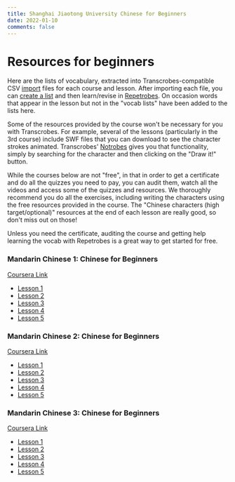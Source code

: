 ```yaml
---
title: Shanghai Jiaotong University Chinese for Beginners
date: 2022-01-10
comments: false
---
```


# Resources for beginners

Here are the lists of vocabulary, extracted into Transcrobes-compatible CSV [import](/page/software/configure/imports) files for each course and lesson. After importing each file, you can [create a list](/page/software/configure/wordlists) and then learn/revise in [Repetrobes](/page/software/learn/repetrobes). On occasion words that appear in the lesson but not in the "vocab lists" have been added to the lists here.

Some of the resources provided by the course won't be necessary for you with Transcrobes. For example, several of the lessons (particularly in the 3rd course) include SWF files that you can download to see the character strokes animated. Transcrobes' [Notrobes](/page/software/learn/notrobes) gives you that functionality, simply by searching for the character and then clicking on the "Draw it!" button.

While the courses below are not "free", in that in order to get a certificate and do all the quizzes you need to pay, you can audit them, watch all the videos and access some of the quizzes and resources. We thoroughly recommend you do all the exercises, including writing the characters using the free resources provided in the course. The "Chinese characters (high target/optional)" resources at the end of each lesson are really good, so don't miss out on those! 

Unless you need the certificate, auditing the course and getting help learning the vocab with Repetrobes is a great way to get started for free.

### Mandarin Chinese 1: Chinese for Beginners
[Coursera Link](https://www.coursera.org/learn/mandarin-chinese-1)

- [Lesson 1](/txt/jiaoda/c1w1.csv)
- [Lesson 2](/txt/jiaoda/c1w2.csv)
- [Lesson 3](/txt/jiaoda/c1w3.csv)
- [Lesson 4](/txt/jiaoda/c1w4.csv)
- [Lesson 5](/txt/jiaoda/c1w5.csv)

### Mandarin Chinese 2: Chinese for Beginners
[Coursera Link](https://www.coursera.org/learn/mandarin-chinese-2)

- [Lesson 1](/txt/jiaoda/c2w1.csv)
- [Lesson 2](/txt/jiaoda/c2w2.csv)
- [Lesson 3](/txt/jiaoda/c2w3.csv)
- [Lesson 4](/txt/jiaoda/c2w4.csv)
- [Lesson 5](/txt/jiaoda/c2w5.csv)

### Mandarin Chinese 3: Chinese for Beginners
[Coursera Link](https://www.coursera.org/learn/mandarin-chinese-3)

- [Lesson 1](/txt/jiaoda/c3w1.csv)
- [Lesson 2](/txt/jiaoda/c3w2.csv)
- [Lesson 3](/txt/jiaoda/c3w3.csv)
- [Lesson 4](/txt/jiaoda/c3w4.csv)
- [Lesson 5](/txt/jiaoda/c3w5.csv)

